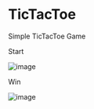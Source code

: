 # TicTacToe
Simple TicTacToe Game


Start

![image](https://user-images.githubusercontent.com/84319181/190959097-ed059dd3-a256-47c2-aaeb-6f38cff2147f.png)

Win

![image](https://user-images.githubusercontent.com/84319181/190959182-9d161b25-bc09-4128-9879-4b39a0d9f738.png)


